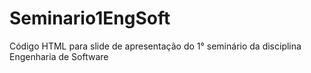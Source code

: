 # Seminario1EngSoft
Código HTML para slide de apresentação do 1° seminário da disciplina Engenharia de Software
